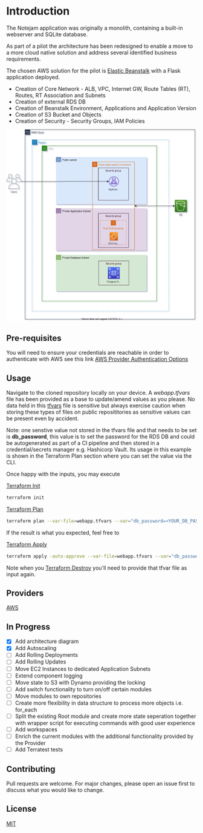 # Introduction

The Notejam application was originally a monolith, containing a built-in webserver and SQLite database.

As part of a pilot the architecture has been redesigned to enable a move to a more cloud native solution and address several
identified business requirements.

The chosen AWS solution for the pilot is [Elastic Beanstalk](https://aws.amazon.com/elasticbeanstalk/) with a Flask application deployed.

- Creation of Core Network - ALB, VPC, Internet GW, Route Tables (RT), Routes, RT Association and Subnets
- Creation of external RDS DB
- Creation of Beanstalk Environment, Applications and Application Version
- Creation of S3 Bucket and Objects
- Creation of Security - Security Groups, IAM Policies

![High Level Architecture](elbs.svg)

## Pre-requisites

You will need to ensure your credentials are reachable in order to authenticate with AWS see this link
[AWS Provider Authentication Options](https://registry.terraform.io/providers/hashicorp/aws/latest/docs)

## Usage

Navigate to the cloned repository locally on your device. A *webapp.tfvars* file has been provided as a base to update/amend values as you please. No data held in this [tfvars](https://www.terraform.io/docs/language/values/variables.html) file is sensitive but always exercise caution when storing these types of files on public reposititories as sensitive values can be present even by accident.

Note: one senstive value not stored in the tfvars file and that needs to be set is **db_password**, this value is to set the password for the RDS DB and could be autogenerated as part of a CI pipeline and then stored in a credential/secrets manager e.g. Hashicorp Vault. Its usage in this example is shown in the Terraform Plan section where you can set the value via the CLI.

Once happy with the inputs, you may execute

[Terraform Init](https://www.terraform.io/docs/cli/commands/init.html)

```bash
terraform init
```
[Terraform Plan](https://www.terraform.io/docs/cli/commands/plan.html)

```bash
terraform plan --var-file=webapp.tfvars --var="db_password=<YOUR_DB_PASSWORD>" -out=path<ADD YOUR TARGET>
```

If the result is what you expected, feel free to

[Terraform Apply](https://www.terraform.io/docs/cli/commands/apply.html)

```bash
terraform apply -auto-approve --var-file=webapp.tfvars --var="db_password=<YOUR_DB_PASSWORD>" <YOUR PLAN NAME AS ABOVE>
```

Note when you [Terraform Destroy](https://www.terraform.io/docs/cli/commands/destroy.html) you'll need to provide that tfvar file as input again.

## Providers

[AWS](https://registry.terraform.io/providers/hashicorp/aws/latest/docs)

## In Progress

- [x] Add architecture diagram
- [x] Add Autoscaling
- [ ] Add Rolling Deployments
- [ ] Add Rolling Updates
- [ ] Move EC2 Instances to dedicated Application Subnets
- [ ] Extend component logging
- [ ] Move state to S3 with Dynamo providing the locking
- [ ] Add switch functionality to turn on/off certain modules
- [ ] Move modules to own repositories
- [ ] Create more flexibility in data structure to process more objects i.e. for_each
- [ ] Split the existing Root module and create more state seperation together with wrapper script for executing commands with good user experience
- [ ] Add workspaces
- [ ] Enrich the current modules with the additional functionality provided by the Provider
- [ ] Add Terratest tests

## Contributing
Pull requests are welcome. For major changes, please open an issue first to discuss what you would like to change.

## License
[MIT](https://choosealicense.com/licenses/mit/)

